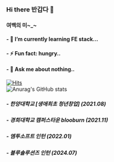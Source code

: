 ### Hi there 반갑다 👋
#### 여백의 미~_~
#### - 🌱 I’m currently learning FE stack...
#### - ⚡ Fun fact: hungry..
#### - 💬 Ask me about nothing..



<!--<a href="버튼을 눌렀을 때 이동할 링크" target="_blank"><img src="https://img.shields.io/badge/label-#041E42?style=for-the-badge&logo=funimation&logoColor=#FF4F64"/></a>
 -->
<!-- plastic, flat, flat-square, for-the-badge, social -->
[![Hits](https://hits.seeyoufarm.com/api/count/incr/badge.svg?url=https://github.com/gwidding%2Fgjbae1212%2Fhit-counter)](https://hits.seeyoufarm.com)   
![Anurag's GitHub stats](https://github-readme-stats.vercel.app/api?username=hiwon-lee&show_icons=true&theme=radical)
<!--
**hiwon-lee/hiwon-lee** is a ✨ _special_ ✨ repository because its `README.md` (this file) appears on your GitHub profile.
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
Here are some ideas to get you started:

- 🔭 I’m currently working on Ewha..
- 🌱 I’m currently learning LLM..
- 👯 I’m looking to collaborate on gia
- 🤔 I’m looking for help with someone...
- 💬 Ask me about nothing..
- 📫 How to reach me: hiiwonii1012@gmail.com
- 😄 Pronouns: hangman..
- ⚡ Fun fact: give me money..
-->
##### - 한양대학교 [생애최초 청년창업] (2021.08)
##### - 경희대학교 캠퍼스타운 blooburn (2021.11)
##### - 엠투소프트 인턴 (2022.01)
##### - 블루솔루션즈 인턴 (2024.07)
